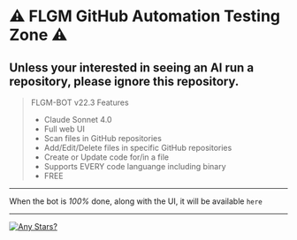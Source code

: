 # ⚠️ FLGM GitHub Automation Testing Zone ⚠️

Unless your interested in seeing an AI run a repository, please **ignore** this repository.
--
> FLGM-BOT v22.3 Features
> - Claude Sonnet 4.0
> - Full web UI
> - Scan files in GitHub repositories
> - Add/Edit/Delete files in specific GitHub repositories
> - Create or Update code for/in a file
> - Supports EVERY code languange including binary
> - FREE

-----------------------

When the bot is *100%* done, along with the UI, it will be available ```here```

-----------------------

[![Any Stars?](https://api.star-history.com/svg?repos=FLGM-OG/FLGM-Bot-Testing&type=Date)](https://www.star-history.com/#FLGM-OG/FLGM-Bot-Testing&Date)
